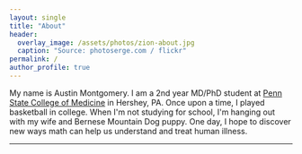 ```yaml
---
layout: single
title: "About"
header:
  overlay_image: /assets/photos/zion-about.jpg
  caption: "Source: photoserge.com / flickr"
permalink: /
author_profile: true
---
```


My name is Austin Montgomery. I am a 2nd year MD/PhD student at [Penn State College of Medicine](https://med.psu.edu/md-phd/meet-our-students) in Hershey, PA. Once upon a time, I played basketball in college. When I'm not studying for school, I'm hanging out with my wife and Bernese Mountain Dog puppy. One day, I hope to discover new ways math can help us understand and treat human illness.

---
